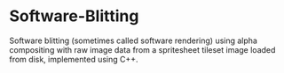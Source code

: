 # Software-Blitting

Software blitting
(sometimes called software rendering) using alpha compositing with raw image
data from a spritesheet tileset image loaded from disk, implemented using C++.

